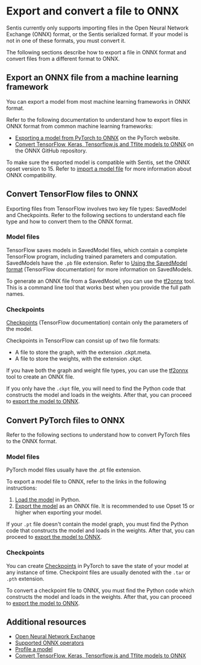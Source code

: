 # Export and convert a file to ONNX

Sentis currently only supports importing files in the Open Neural Network Exchange (ONNX) format, or the Sentis serialized format. If your model is not in one of these formats, you must convert it.

The following sections describe how to export a file in ONNX format and convert files from a different format to ONNX.

## Export an ONNX file from a machine learning framework

You can export a model from most machine learning frameworks in ONNX format.

Refer to the following documentation to understand how to export files in ONNX format from common machine learning frameworks:

- [Exporting a model from PyTorch to ONNX](https://pytorch.org/tutorials/advanced/super_resolution_with_onnxruntime.html) on the PyTorch website.
- [Convert TensorFlow, Keras, Tensorflow.js and Tflite models to ONNX](https://github.com/onnx/tensorflow-onnx) on the ONNX GitHub repository.

To make sure the exported model is compatible with Sentis, set the ONNX opset version to 15. Refer to [import a model file](import-a-model-file.md) for more information about ONNX compatibility.

## Convert TensorFlow files to ONNX

Exporting files from TensorFlow involves two key file types: SavedModel and Checkpoints. Refer to the following sections to understand each file type and how to convert them to the ONNX format.

### Model files

TensorFlow saves models in SavedModel files, which contain a complete TensorFlow program, including trained parameters and computation. SavedModels have the `.pb` file extension. Refer to [Using the SavedModel format](https://www.tensorflow.org/guide/saved_model) (TensorFlow documentation) for more information on SavedModels.

To generate an ONNX file from a SavedModel, you can use the [tf2onnx](https://github.com/onnx/tensorflow-onnx) tool. This is a command line tool that works best when you provide the full path names.

### Checkpoints

[Checkpoints](https://www.tensorflow.org/guide/checkpoint) (TensorFlow documentation) contain only the parameters of the model.

Checkpoints in TensorFlow can consist up of two file formats:

- A file to store the graph, with the extension .ckpt.meta.
- A file to store the weights, with the extension .ckpt.

If you have both the graph and weight file types, you can use the [tf2onnx](https://github.com/onnx/tensorflow-onnx) tool to create an ONNX file.

If you only have the `.ckpt` file, you will need to find the Python code that constructs the model and loads in the weights. After that, you can proceed to [export the model to ONNX](https://pytorch.org/tutorials/advanced/super_resolution_with_onnxruntime.html).

## Convert PyTorch files to ONNX

Refer to the following sections to understand how to convert PyTorch files to the ONNX format.

### Model files

PyTorch model files usually have the .pt file extension.

To export a model file to ONNX, refer to the links in the following instructions:

1. [Load the model](https://pytorch.org/tutorials/beginner/saving_loading_models.html) in Python.
2. [Export the model](https://pytorch.org/tutorials/advanced/super_resolution_with_onnxruntime.html) as an ONNX file. It is recommended to use Opset 15 or higher when exporting your model.

If your `.pt` file doesn't contain the model graph, you must find the Python code that constructs the model and loads in the weights. After that, you can proceed to [export the model to ONNX](https://pytorch.org/tutorials/advanced/super_resolution_with_onnxruntime.html).

###  Checkpoints

You can create [Checkpoints](https://pytorch.org/docs/stable/checkpoint.html) in PyTorch to save the state of your model at any instance of time. Checkpoint files are usually denoted with the `.tar` or `.pth` extension.

To convert a checkpoint file to ONNX, you must find the Python code which constructs the model and loads in the weights. After that, you can proceed to [export the model to ONNX](https://pytorch.org/tutorials/advanced/super_resolution_with_onnxruntime.html).

## Additional resources

- [Open Neural Network Exchange](https://onnx.ai/)
- [Supported ONNX operators](supported-operators.md)
- [Profile a model](profile-a-model.md)
- [Convert TensorFlow, Keras, Tensorflow.js and Tflite models to ONNX](https://github.com/onnx/tensorflow-onnx)
